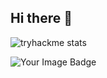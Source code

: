 ## Hi there 👋

![tryhackme stats](https://raw.githubusercontent.com/Kyubie/Kyubie/master/assets/thm_propic.png)

<img src="https://tryhackme-badges.s3.amazonaws.com/Kyubie.png" alt="Your Image Badge" />
<!--
**Kyubie/Kyubie** is a ✨ _special_ ✨ repository because its `README.md` (this file) appears on your GitHub profile.

Here are some ideas to get you started:

- 🔭 I’m currently working on ...
- 🌱 I’m currently learning ...
- 👯 I’m looking to collaborate on ...
- 🤔 I’m looking for help with ...
- 💬 Ask me about ...
- 📫 How to reach me: ...
- 😄 Pronouns: ...
- ⚡ Fun fact: ...
-->
